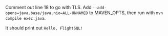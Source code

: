 Comment out line 18 to go with TLS. Add `--add-opens=java.base/java.nio=ALL-UNNAMED` to MAVEN_OPTS, then run with `mvn compile exec:java`.

It should print out `Hello, FlightSQL!`

